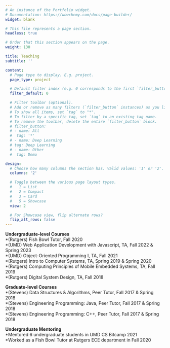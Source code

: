 ```yaml
---
# An instance of the Portfolio widget.
# Documentation: https://wowchemy.com/docs/page-builder/
widget: blank

# This file represents a page section.
headless: true

# Order that this section appears on the page.
weight: 130

title: Teaching
subtitle: ''

content:
  # Page type to display. E.g. project.
  page_type: project

  # Default filter index (e.g. 0 corresponds to the first `filter_button` instance below).
  filter_default: 0

  # Filter toolbar (optional).
  # Add or remove as many filters (`filter_button` instances) as you like.
  # To show all items, set `tag` to "*".
  # To filter by a specific tag, set `tag` to an existing tag name.
  # To remove the toolbar, delete the entire `filter_button` block.
  # filter_button:
  # - name: All
  #  tag: '*'
  # - name: Deep Learning
  # tag: Deep Learning
  # - name: Other
  #  tag: Demo

design:
  # Choose how many columns the section has. Valid values: '1' or '2'.
  columns: '2'

  # Toggle between the various page layout types.
  #   1 = List
  #   2 = Compact
  #   3 = Card
  #   5 = Showcase
  view: 2

  # For Showcase view, flip alternate rows?
  flip_alt_rows: false
---
```

**Undergraduate-level Courses**       
*(Rutgers) Fish Bowl Tutor, Fall 2020     
*(UMD) Web Application Development with Javascript, TA, Fall 2022 & Spring 2023     
*(UMD) Object-Oriented Programming I, TA, Fall 2021     
*(Rutgers) Intro to Computer Systems, TA, Spring 2019 & Spring 2020     
*(Rutgers) Computing Principles of Mobile Embedded Systems, TA, Fall 2019      
*(Rutgers) Digital System Design, TA, Fall 2018     

**Graduate-level Courses**        
*(Stevens) Data Structures & Algorithms, Peer Tutor, Fall 2017 & Spring 2018      
*(Stevens) Engineering Programming: Java, Peer Tutor, Fall 2017 & Spring 2018       
*(Stevens) Engineering Programming: C++, Peer Tutor, Fall 2017 & Spring 2018      

**Undergraduate Mentoring**         
*Mentored 6 undergraduate students in UMD CS Bitcamp 2021       
*Worked as a Fish Bowl Tutor at Rutgers ECE department in Fall 2020
